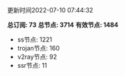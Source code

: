 更新时间2022-07-10 07:44:32

**总订阅: 73**
**总节点: 3714**
**有效节点: 1484**
- ss节点: 1221
- trojan节点: 160
- v2ray节点: 92
- ssr节点: 11
